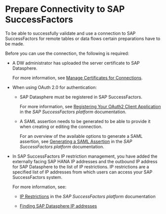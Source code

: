 <!-- loioc9b19156c417409b8d563cc4b56c5dc0 -->

# Prepare Connectivity to SAP SuccessFactors

To be able to successfully validate and use a connection to SAP SuccessFactors for remote tables or data flows certain preparations have to be made.

Before you can use the connection, the following is required:

-   A DW administrator has uploaded the server certificate to SAP Datasphere.

    For more information, see [Manage Certificates for Connections](manage-certificates-for-connections-46f5467.md).

-   When using OAuth 2.0 for authentication:

    -   SAP Datasphere must be registered in SAP SuccessFactors.

        For more information, see [Registering Your OAuth2 Client Application](https://help.sap.com/viewer/d599f15995d348a1b45ba5603e2aba9b/latest/en-US/6b3c741483de47b290d075d798163bc1.html) in the *SAP SuccessFactors platform* documentation.

    -   A SAML assertion needs to be generated to be able to provide it when creating or editing the connection.

        For an overview of the available options to generate a SAML assertion, see [Generating a SAML Assertion](https://help.sap.com/docs/SAP_SUCCESSFACTORS_PLATFORM/d599f15995d348a1b45ba5603e2aba9b/4e27e8f6ae2748ab9f23228dd6a31b06.html) in the *SAP SuccessFactors platform* documentation.


-   In SAP SuccessFactors IP restriction management, you have added the externally facing SAP HANA IP addresses and the outbound IP address for SAP Datasphere to the list of IP restrictions. IP restrictions are a specified list of IP addresses from which users can access your SAP SuccessFactors system.

    For more information, see:

    -   [IP Restrictions](https://help.sap.com/docs/SAP_SUCCESSFACTORS_PLATFORM/bf014ed11dae45ecae6f8c6e42fa68bb/a356e2c66c7443ceb15f8592318b5dcf.html) in the *SAP SuccessFactors platform* documentation

    -   [Finding SAP Datasphere IP addresses](finding-sap-datasphere-ip-addresses-0934f7e.md)



